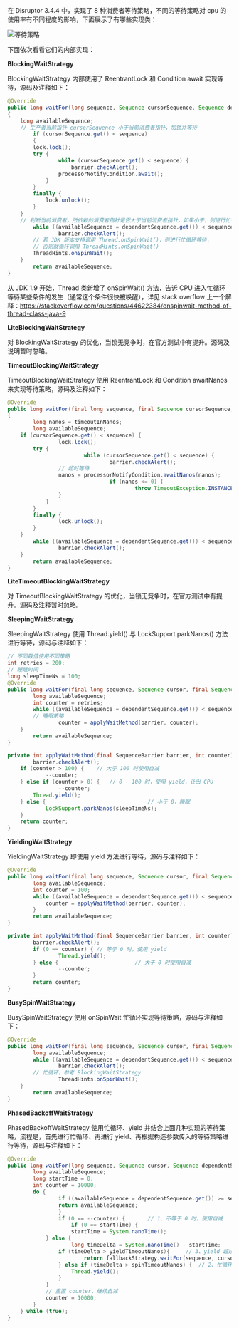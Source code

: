 在 Disruptor 3.4.4 中，实现了 8 种消费者等待策略，不同的等待策略对 cpu 的使用率有不同程度的影响，下面展示了有哪些实现类：

![等待策略](https://github.com/notayessir/blog/blob/main/images/disruptor/WaitStrategy.png)

下面依次看看它们的内部实现：

**BlockingWaitStrategy**

BlockingWaitStrategy 内部使用了 ReentrantLock 和 Condition await 实现等待，源码及注释如下：

```java
@Override
public long waitFor(long sequence, Sequence cursorSequence, Sequence dependentSequence, SequenceBarrier barrier) throws AlertException, InterruptedException
{
    long availableSequence;
  	// 生产者当前指针 cursorSequence 小于当前消费者指针，加锁并等待
		if (cursorSequence.get() < sequence)
		{
        lock.lock();
        try {
        		while (cursorSequence.get() < sequence) {
            		barrier.checkAlert();
                processorNotifyCondition.await();
            }
        }
        finally {
            lock.unlock();
        }
    }
  	// 判断当前消费者，所依赖的消费者指针是否大于当前消费者指针，如果小于，则进行忙循环
		while ((availableSequence = dependentSequence.get()) < sequence) {
				barrier.checkAlert();
      	// 若 JDK 版本支持调用 Thread.onSpinWait()，则进行忙循环等待，
        // 否则就循环调用 ThreadHints.onSpinWait()
        ThreadHints.onSpinWait();
    }
		return availableSequence;
}
```

从 JDK 1.9 开始，Thread 类新增了 onSpinWait() 方法，告诉 CPU 进入忙循环等待某些条件的发生（通常这个条件很快被唤醒），详见 stack overflow 上一个解释：https://stackoverflow.com/questions/44622384/onspinwait-method-of-thread-class-java-9

**LiteBlockingWaitStrategy**

对 BlockingWaitStrategy 的优化，当锁无竞争时，在官方测试中有提升。源码及说明暂时忽略。

**TimeoutBlockingWaitStrategy**

TimeoutBlockingWaitStrategy 使用 ReentrantLock 和 Condition awaitNanos 来实现等待策略，源码及注释如下：

```java
@Override
public long waitFor(final long sequence, final Sequence cursorSequence, final Sequence dependentSequence, final SequenceBarrier barrier) throws AlertException, InterruptedException, TimeoutException
{
		long nanos = timeoutInNanos;
		long availableSequence;
    if (cursorSequence.get() < sequence) {
				lock.lock();
        try {
						while (cursorSequence.get() < sequence) {
								barrier.checkAlert();
              	// 超时等待
                nanos = processorNotifyCondition.awaitNanos(nanos);
								if (nanos <= 0) {
										throw TimeoutException.INSTANCE;
                }
            }
        }
        finally {
        		lock.unlock();
        }
    }
		while ((availableSequence = dependentSequence.get()) < sequence) 
				barrier.checkAlert();
    }
		return availableSequence;
}
```

**LiteTimeoutBlockingWaitStrategy**

对 TimeoutBlockingWaitStrategy 的优化，当锁无竞争时，在官方测试中有提升。源码及注释暂时忽略。

**SleepingWaitStrategy**

SleepingWaitStrategy 使用 Thread.yield() 与 LockSupport.parkNanos() 方法进行等待，源码与注释如下：

```java
// 不同数值使用不同策略
int retries = 200;
// 睡眠时间
long sleepTimeNs = 100;
@Override
public long waitFor(final long sequence, Sequence cursor, final Sequence dependentSequence, final SequenceBarrier barrier) throws AlertException {
		long availableSequence;
		int counter = retries;
		while ((availableSequence = dependentSequence.get()) < sequence) {
      	// 睡眠策略
				counter = applyWaitMethod(barrier, counter);
    }
		return availableSequence;
}

private int applyWaitMethod(final SequenceBarrier barrier, int counter) throws AlertException {
		barrier.checkAlert();
  	if (counter > 100) {	// 大于 100 时使用自减
    		--counter;
    } else if (counter > 0) {	// 0 - 100 时，使用 yield，让出 CPU
				--counter;
        Thread.yield(); 
    } else {								// 小于 0，睡眠
    		LockSupport.parkNanos(sleepTimeNs);
    }
  	return counter;
}
```

**YieldingWaitStrategy**

YieldingWaitStrategy 即使用 yield 方法进行等待，源码与注释如下：

```java
@Override
public long waitFor(final long sequence, Sequence cursor, final Sequence dependentSequence, final SequenceBarrier barrier) throws AlertException, InterruptedException {
		long availableSequence;
		int counter = 100;
		while ((availableSequence = dependentSequence.get()) < sequence) {
    		counter = applyWaitMethod(barrier, counter);
		}
		return availableSequence;
}

private int applyWaitMethod(final SequenceBarrier barrier, int counter) throws AlertException {
		barrier.checkAlert();
		if (0 == counter) {	// 等于 0 时，使用 yield
				Thread.yield();
		} else {						// 大于 0 时使用自减
				--counter;
		}
		return counter;
}
```

**BusySpinWaitStrategy**

BusySpinWaitStrategy 使用 onSpinWait 忙循环实现等待策略，源码与注释如下：

```java
@Override
public long waitFor(final long sequence, Sequence cursor, final Sequence dependentSequence, final SequenceBarrier barrier) throws AlertException, InterruptedException {
		long availableSequence;
		while ((availableSequence = dependentSequence.get()) < sequence) {
				barrier.checkAlert();
      	// 忙循环，参考 BlockingWaitStrategy
				ThreadHints.onSpinWait();
    }
		return availableSequence;
}
```

**PhasedBackoffWaitStrategy**

PhasedBackoffWaitStrategy 使用忙循环、yield 并结合上面几种实现的等待策略，流程是，首先进行忙循环、再进行 yield、再根据构造参数传入的等待策略进行等待，源码与注释如下：

```java
@Override
public long waitFor(long sequence, Sequence cursor, Sequence dependentSequence, SequenceBarrier barrier) throws AlertException, InterruptedException, TimeoutException {
		long availableSequence;
		long startTime = 0;
		int counter = 10000;
		do {
				if ((availableSequence = dependentSequence.get()) >= sequence) {
                return availableSequence;
				}
				if (0 == --counter) {		// 1、不等于 0 时，使用自减
  					if (0 == startTime) {
            		startTime = System.nanoTime();
            } else {						
            		long timeDelta = System.nanoTime() - startTime;
                if (timeDelta > yieldTimeoutNanos){		// 3、yield 超过一定时间，使用其他策略
                		return fallbackStrategy.waitFor(sequence, cursor, dependentSequence, barrier);
                } else if (timeDelta > spinTimeoutNanos) {	// 2、忙循环超过一定时间，使用 yield
                    Thread.yield();
                }
            }
          	// 重置 counter，继续自减
            counter = 10000;
        }
    } while (true);
}
```

